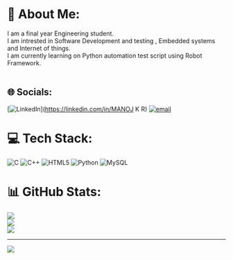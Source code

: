 # 💫 About Me:
I am a final year Engineering student.<br>I am intrested in Software Development and testing , Embedded systems and Internet of things.<br>I am currently learning on Python automation test script using Robot Framework.<br> <br>


## 🌐 Socials:
[![LinkedIn](https://img.shields.io/badge/LinkedIn-%230077B5.svg?logo=linkedin&logoColor=white)](https://linkedin.com/in/MANOJ K R) [![email](https://img.shields.io/badge/Email-D14836?logo=gmail&logoColor=white)](mailto:manojkr0724@gmail.com) 

# 💻 Tech Stack:
![C](https://img.shields.io/badge/c-%2300599C.svg?style=for-the-badge&logo=c&logoColor=white) ![C++](https://img.shields.io/badge/c++-%2300599C.svg?style=for-the-badge&logo=c%2B%2B&logoColor=white) ![HTML5](https://img.shields.io/badge/html5-%23E34F26.svg?style=for-the-badge&logo=html5&logoColor=white) ![Python](https://img.shields.io/badge/python-3670A0?style=for-the-badge&logo=python&logoColor=ffdd54) ![MySQL](https://img.shields.io/badge/mysql-4479A1.svg?style=for-the-badge&logo=mysql&logoColor=white)
# 📊 GitHub Stats:
![](https://github-readme-stats.vercel.app/api?username=Manoj-KR-07&theme=gruvbox&hide_border=false&include_all_commits=false&count_private=false)<br/>
![](https://github-readme-streak-stats.herokuapp.com/?user=Manoj-KR-07&theme=gruvbox&hide_border=false)<br/>
![](https://github-readme-stats.vercel.app/api/top-langs/?username=Manoj-KR-07&theme=gruvbox&hide_border=false&include_all_commits=false&count_private=false&layout=compact)

---
[![](https://visitcount.itsvg.in/api?id=Manoj-KR-07&icon=0&color=0)](https://visitcount.itsvg.in)

<!-- Proudly created with GPRM ( https://gprm.itsvg.in ) -->
